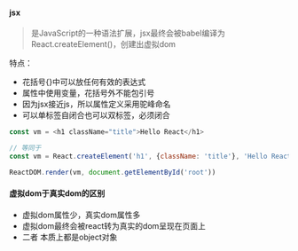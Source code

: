 #### jsx

> 是JavaScript的一种语法扩展，jsx最终会被babel编译为React.createElement\(\)，创建出虚拟dom

特点：

* 花括号{}中可以放任何有效的表达式
* 属性中使用变量，花括号外不能包引号
* 因为jsx接近js，所以属性定义采用驼峰命名
* 可以单标签自闭合也可以双标签，必须闭合

```js
const vm = <h1 className="title">Hello React</h1>

// 等同于
const vm = React.createElement('h1', {className: 'title'}, 'Hello React')

ReactDOM.render(vm, document.getElementById('root'))
```

#### 虚拟dom于真实dom的区别

* 虚拟dom属性少，真实dom属性多
* 虚拟dom最终会被react转为真实的dom呈现在页面上
* 二者 本质上都是object对象




